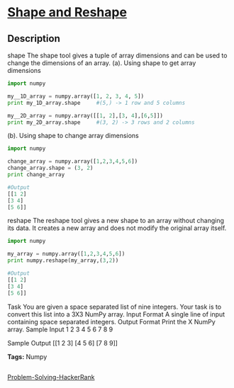 # [Shape and Reshape][title]

## Description

shape
The shape tool gives a tuple of array dimensions and can be used to change the dimensions of an array.
(a). Using shape to get array dimensions
```python
import numpy

my__1D_array = numpy.array([1, 2, 3, 4, 5])
print my_1D_array.shape     #(5,) -> 1 row and 5 columns

my__2D_array = numpy.array([[1, 2],[3, 4],[6,5]])
print my_2D_array.shape     #(3, 2) -> 3 rows and 2 columns 
```
(b). Using shape to change array dimensions
```python
import numpy

change_array = numpy.array([1,2,3,4,5,6])
change_array.shape = (3, 2)
print change_array      

#Output
[[1 2]
[3 4]
[5 6]]
```
reshape
The reshape tool gives a new shape to an array without changing its data. It creates a new array and does not modify the original array itself.
```python
import numpy

my_array = numpy.array([1,2,3,4,5,6])
print numpy.reshape(my_array,(3,2))

#Output
[[1 2]
[3 4]
[5 6]]
```

Task
You are given a space separated list of nine integers. Your task is to convert this list into a 3X3 NumPy array.
Input Format
A single line of input containing  space separated integers.
Output Format
Print the X NumPy array.
Sample Input
1 2 3 4 5 6 7 8 9

Sample Output
[[1 2 3]
 [4 5 6]
 [7 8 9]]

**Tags:** Numpy

##
[Problem-Solving-HackerRank][ajl]

[title]: https://www.hackerrank.com/challenges/np-shape-reshape/problem?isFullScreen=true
[ajl]: https://github.com/yossef-seyam/Problem-Solving-HackerRank